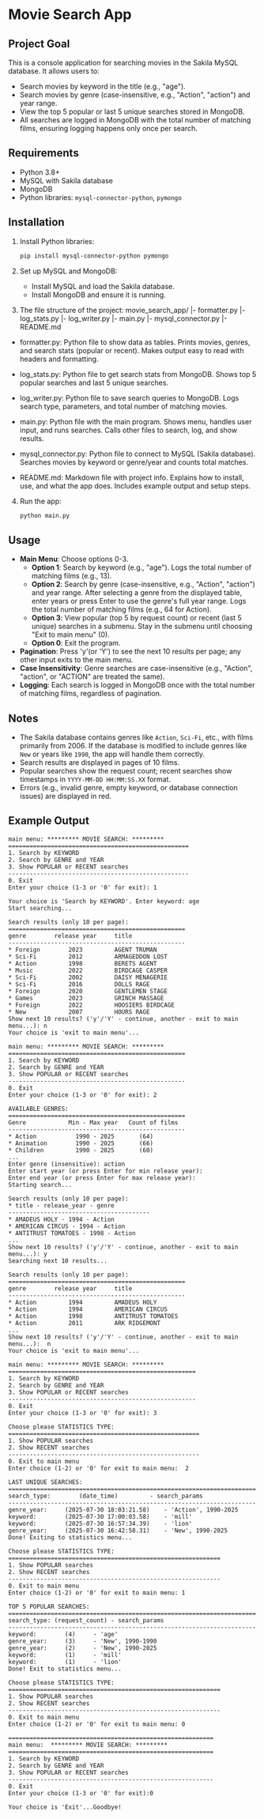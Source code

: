 # Movie Search App

## Project Goal

This is a console application for searching movies in the Sakila MySQL database. It allows users to:

- Search movies by keyword in the title (e.g., "age").
- Search movies by genre (case-insensitive, e.g., "Action", "action") and year range.
- View the top 5 popular or last 5 unique searches stored in MongoDB.
- All searches are logged in MongoDB with the total number of matching films, ensuring logging happens only once per search.

## Requirements

- Python 3.8+
- MySQL with Sakila database
- MongoDB
- Python libraries: `mysql-connector-python`, `pymongo`

## Installation

1. Install Python libraries:

   ```bash
   pip install mysql-connector-python pymongo
   ```
2. Set up MySQL and MongoDB:
   - Install MySQL and load the Sakila database.
   - Install MongoDB and ensure it is running.

3. The file structure of the project:
movie_search_app/
|- formatter.py
|- log_stats.py
|- log_writer.py
|- main.py
|- mysql_connector.py
|- README.md

+ formatter.py:
Python file to show data as tables.
Prints movies, genres, and search stats (popular or recent).
Makes output easy to read with headers and formatting.

+ log_stats.py:
Python file to get search stats from MongoDB.
Shows top 5 popular searches and last 5 unique searches.

+ log_writer.py:
Python file to save search queries to MongoDB.
Logs search type, parameters, and total number of matching movies.

+ main.py:
Python file with the main program.
Shows menu, handles user input, and runs searches.
Calls other files to search, log, and show results.

+ mysql_connector.py:
Python file to connect to MySQL (Sakila database).
Searches movies by keyword or genre/year and counts total matches.

+ README.md:
Markdown file with project info.
Explains how to install, use, and what the app does.
Includes example output and setup steps.

4. Run the app:

   ```bash
   python main.py
   ```

## Usage

- **Main Menu**: Choose options 0-3.
  - **Option 1**: Search by keyword (e.g., "age"). Logs the total number of matching films (e.g., 13).
  - **Option 2**: Search by genre (case-insensitive, e.g., "Action", "action") and year range. 
  After selecting a genre from the displayed table, enter years or press Enter to use the genre's full year range. 
  Logs the total number of matching films (e.g., 64 for Action).
  - **Option 3**: View popular (top 5 by request count) or recent (last 5 unique) searches in a submenu. 
  Stay in the submenu until choosing "Exit to main menu" (0).
  - **Option 0**: Exit the program.
- **Pagination**: Press 'y'(or 'Y') to see the next 10 results per page; any other input exits to the main menu.
- **Case Insensitivity**: Genre searches are case-insensitive (e.g., "Action", "action", or "ACTION" are treated the same).
- **Logging**: Each search is logged in MongoDB once with the total number of matching films, regardless of pagination.

## Notes

- The Sakila database contains genres like `Action`, `Sci-Fi`, etc., with films primarily from 2006. 
If the database is modified to include genres like `New` or years like `1990`, the app will handle them correctly.
- Search results are displayed in pages of 10 films.
- Popular searches show the request count; recent searches show timestamps in `YYYY-MM-DD HH:MM:SS.XX` format.
- Errors (e.g., invalid genre, empty keyword, or database connection issues) are displayed in red.

## Example Output

```
main menu: ********* MOVIE SEARCH: *********
===================================================
1. Search by KEYWORD
2. Search by GENRE and YEAR
3. Show POPULAR or RECENT searches
---------------------------------------------------
0. Exit
Enter your choice (1-3 or '0' for exit): 1

Your choice is 'Search by KEYWORD'. Enter keyword: age
Start searching...

Search results (only 10 per page):
==================================================
genre        release year     title
--------------------------------------------------
* Foreign        2023         AGENT TRUMAN 
* Sci-Fi         2012         ARMAGEDDON LOST 
* Action         1998         BERETS AGENT 
* Music          2022         BIRDCAGE CASPER 
* Sci-Fi         2002         DAISY MENAGERIE 
* Sci-Fi         2016         DOLLS RAGE 
* Foreign        2020         GENTLEMEN STAGE 
* Games          2023         GRINCH MASSAGE 
* Foreign        2022         HOOSIERS BIRDCAGE 
* New            2007         HOURS RAGE 
Show next 10 results? ('y'/'Y' - continue, another - exit to main menu...): n
Your choice is 'exit to main menu'...

main menu: ********* MOVIE SEARCH: *********
==================================================
1. Search by KEYWORD
2. Search by GENRE and YEAR
3. Show POPULAR or RECENT searches
--------------------------------------------------
0. Exit
Enter your choice (1-3 or '0' for exit): 2

AVAILABLE GENRES:
==================================================
Genre            Min - Max year   Count of films
--------------------------------------------------
* Action           1990 - 2025       (64)
* Animation        1990 - 2025       (66)
* Children         1990 - 2025       (60)
...
Enter genre (insensitive): action
Enter start year (or press Enter for min release year): 
Enter end year (or press Enter for max release year): 
Starting search...

Search results (only 10 per page):
* title - release_year - genre
----------------------------------------
* AMADEUS HOLY - 1994 - Action
* AMERICAN CIRCUS - 1994 - Action
* ANTITRUST TOMATOES - 1998 - Action
...
Show next 10 results? ('y'/'Y' - continue, another - exit to main menu...): y
Searching next 10 results...

Search results (only 10 per page):
==================================================
genre        release year     title
--------------------------------------------------
* Action         1994         AMADEUS HOLY 
* Action         1994         AMERICAN CIRCUS 
* Action         1998         ANTITRUST TOMATOES 
* Action         2011         ARK RIDGEMONT 
...
Show next 10 results? ('y'/'Y' - continue, another - exit to main menu...):  n
Your choice is 'exit to main menu'...

main menu: ********* MOVIE SEARCH: *********
=====================================================
1. Search by KEYWORD 
2. Search by GENRE and YEAR 
3. Show POPULAR or RECENT searches
-----------------------------------------------------
0. Exit
Enter your choice (1-3 or '0' for exit): 3

Choose please STATISTICS TYPE:
======================================================
1. Show POPULAR searches 
2. Show RECENT searches
------------------------------------------------------
0. Exit to main menu
Enter choice (1-2) or '0' for exit to main menu:  2

LAST UNIQUE SEARCHES:
======================================================================
search_type: 		(date_time) 		- search_params 
----------------------------------------------------------------------
genre_year:		(2025-07-30 18:03:21.58) 	- 'Action', 1990-2025
keyword:		(2025-07-30 17:00:03.58) 	- 'mill'
keyword:		(2025-07-30 16:57:34.39) 	- 'lion'
genre_year:		(2025-07-30 16:42:58.31) 	- 'New', 1990-2025
Done! Exiting to statistics menu...

Choose please STATISTICS TYPE:
============================================================
1. Show POPULAR searches 
2. Show RECENT searches 
------------------------------------------------------------
0. Exit to main menu 
Enter choice (1-2) or '0' for exit to main menu: 1

TOP 5 POPULAR SEARCHES:
======================================================================
search_type: (request_count) - search_params
----------------------------------------------------------------------
keyword:		(4) 	- 'age'
genre_year:		(3) 	- 'New', 1990-1990
genre_year:		(2) 	- 'New', 1990-2025
keyword:		(1) 	- 'mill'
keyword:		(1) 	- 'lion'
Done! Exit to statistics menu...

Choose please STATISTICS TYPE:
============================================================
1. Show POPULAR searches
2. Show RECENT searches
------------------------------------------------------------
0. Exit to main menu
Enter choice (1-2) or '0' for exit to main menu: 0

==========================================================
main menu: 	********* MOVIE SEARCH: *********
==========================================================
1. Search by KEYWORD
2. Search by GENRE and YEAR
3. Show POPULAR or RECENT searches
----------------------------------------------------------
0. Exit
Enter your choice (1-3 or '0' for exit):0

Your choice is 'Exit'...Goodbye!
```